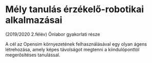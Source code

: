 # Mély tanulás érzékelő-robotikai alkalmazásai

(2019/2020 2.félév) Önlabor gyakorlati része


A cél az Opensim környezetének felhasználásával egy olyan ágens létrehozása, amely képes távolságot megtenni a kiindulóponttól megerősítéses tanulással.
